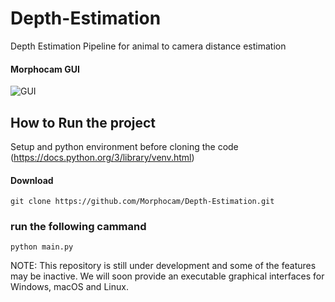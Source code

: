 # Depth-Estimation
Depth Estimation Pipeline for animal to camera distance estimation

#### Morphocam GUI
![GUI](https://github.com/Morphocam/Depth-Estimation/tree/main/images/GUI.jpg?raw=true)


## How to Run the project
Setup and python environment before cloning the code (https://docs.python.org/3/library/venv.html)
#### Download
`git clone https://github.com/Morphocam/Depth-Estimation.git`

### run the following cammand
`python main.py`

NOTE: This repository is still under development and some of the features may be inactive. We will soon provide an executable graphical interfaces for Windows, macOS and Linux.
